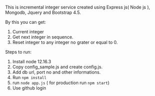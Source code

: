 This is incremental integer service created using Express js( Node js ), Mongodb, Jquery and Bootstrap 4.5.

By this you can get:
1. Current integer
2. Get next integer in sequence.
3. Reset integer to any integer no grater or equal to 0.

Steps to run:
1. Install node 12.16.3
2. Copy config_sample.js and create config.js.
3. Add db url, port no and other informations.
3. Run `npm install`
4. run `node app.js` ( for production run `npm start`)
5. Use github login
